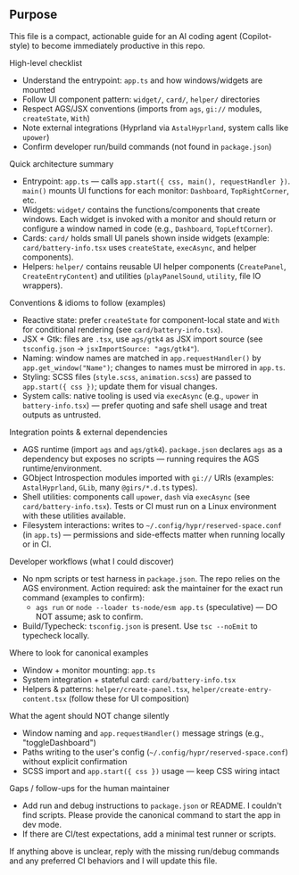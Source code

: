 Purpose
-------
This file is a compact, actionable guide for an AI coding agent (Copilot-style) to become immediately productive in this repo.

High-level checklist
- Understand the entrypoint: `app.ts` and how windows/widgets are mounted
- Follow UI component pattern: `widget/`, `card/`, `helper/` directories
- Respect AGS/JSX conventions (imports from `ags`, `gi://` modules, `createState`, `With`)
- Note external integrations (Hyprland via `AstalHyprland`, system calls like `upower`)
- Confirm developer run/build commands (not found in `package.json`)

Quick architecture summary
- Entrypoint: `app.ts` — calls `app.start({ css, main(), requestHandler })`. `main()` mounts UI functions for each monitor: `Dashboard`, `TopRightCorner`, etc.
- Widgets: `widget/` contains the functions/components that create windows. Each widget is invoked with a monitor and should return or configure a window named in code (e.g., `Dashboard`, `TopLeftCorner`).
- Cards: `card/` holds small UI panels shown inside widgets (example: `card/battery-info.tsx` uses `createState`, `execAsync`, and helper components).
- Helpers: `helper/` contains reusable UI helper components (`CreatePanel`, `CreateEntryContent`) and utilities (`playPanelSound`, `utility`, file IO wrappers).

Conventions & idioms to follow (examples)
- Reactive state: prefer `createState` for component-local state and `With` for conditional rendering (see `card/battery-info.tsx`).
- JSX + Gtk: files are `.tsx`, use `ags/gtk4` as JSX import source (see `tsconfig.json` -> `jsxImportSource: "ags/gtk4"`).
- Naming: window names are matched in `app.requestHandler()` by `app.get_window("Name")`; changes to names must be mirrored in `app.ts`.
- Styling: SCSS files (`style.scss`, `animation.scss`) are passed to `app.start({ css })`; update them for visual changes.
- System calls: native tooling is used via `execAsync` (e.g., `upower` in `battery-info.tsx`) — prefer quoting and safe shell usage and treat outputs as untrusted.

Integration points & external dependencies
- AGS runtime (import `ags` and `ags/gtk4`). `package.json` declares `ags` as a dependency but exposes no scripts — running requires the AGS runtime/environment.
- GObject Introspection modules imported with `gi://` URIs (examples: `AstalHyprland`, `GLib`, many `@girs/*.d.ts` types).
- Shell utilities: components call `upower`, `dash` via `execAsync` (see `card/battery-info.tsx`). Tests or CI must run on a Linux environment with these utilities available.
- Filesystem interactions: writes to `~/.config/hypr/reserved-space.conf` (in `app.ts`) — permissions and side-effects matter when running locally or in CI.

Developer workflows (what I could discover)
- No npm scripts or test harness in `package.json`. The repo relies on the AGS environment. Action required: ask the maintainer for the exact run command (examples to confirm):
  - `ags run` or `node --loader ts-node/esm app.ts` (speculative) — DO NOT assume; ask to confirm.
- Build/Typecheck: `tsconfig.json` is present. Use `tsc --noEmit` to typecheck locally.

Where to look for canonical examples
- Window + monitor mounting: `app.ts`
- System integration + stateful card: `card/battery-info.tsx`
- Helpers & patterns: `helper/create-panel.tsx`, `helper/create-entry-content.tsx` (follow these for UI composition)

What the agent should NOT change silently
- Window naming and `app.requestHandler()` message strings (e.g., "toggleDashboard")
- Paths writing to the user's config (`~/.config/hypr/reserved-space.conf`) without explicit confirmation
- SCSS import and `app.start({ css })` usage — keep CSS wiring intact

Gaps / follow-ups for the human maintainer
- Add run and debug instructions to `package.json` or README. I couldn't find scripts. Please provide the canonical command to start the app in dev mode.
- If there are CI/test expectations, add a minimal test runner or scripts.

If anything above is unclear, reply with the missing run/debug commands and any preferred CI behaviors and I will update this file.
